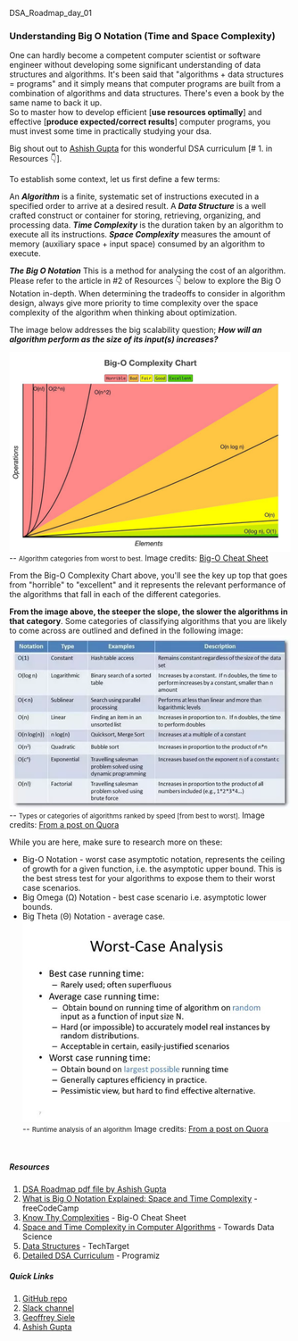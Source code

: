 DSA_Roadmap_day_01 

### Understanding Big O Notation (Time and Space Complexity) 
One can hardly become a competent computer scientist or software engineer without developing some significant understanding of data structures and algorithms. It's been said that "algorithms + data structures = programs" and it simply means that computer programs are built from a combination of algorithms and data structures. There's even a book by the same name to back it up. <br>
So to master how to develop efficient [**use resources optimally**] and effective [**produce expected/correct results**] computer programs, you must invest some time in practically studying your dsa. <br>

Big shout out to [Ashish Gupta](https://bit.ly/3TEDjBt) for this wonderful DSA curriculum [# 1. in Resources 👇].<br>

To establish some context, let us first define a few terms:<br>

An ***Algorithm*** is a finite, systematic set of instructions executed in a specified order to arrive at a desired result.
A ***Data Structure*** is a well crafted construct or container for storing, retrieving, organizing, and processing data. 
***Time Complexity*** is the duration taken by an algorithm to execute all its instructions.
***Space Complexity*** measures the amount of memory (auxiliary space + input space) consumed by an algorithm to execute.<br>

***The Big O Notation***
This is a method for analysing the cost of an algorithm. Please refer to the article in #2 of Resources 👇 below to explore the Big O Notation in-depth. When determining the tradeoffs to consider in algorithm design, always give more priority to time complexity over the space complexity of the algorithm when thinking about optimization. <br> 

The image below addresses the big scalability question; ***How will an algorithm perform as the size of its input(s) increases?***

![Big O Notation Graph](../images/Big%20O%20Notation.jpeg)
-- <small>Algorithm categories from worst to best.</small>
Image credits: [Big-O Cheat Sheet](https://bit.ly/2KacZxD)

From the Big-O Complexity Chart above, you'll see the key up top that goes from "horrible" to "excellent" and it represents the relevant performance of the algorithms that fall in each of the different categories.

**From the image above, the steeper the slope, the slower the algorithms in that category**. Some categories of classifying algorithms that you are likely to come across are outlined and defined in the following image:
![Big O Notation Graph](../images/algorithm_categories.webp)
-- <small>Types or categories of algorithms ranked by speed [from best to worst].</small>
Image credits: [From a post on Quora](https://bit.ly/3CR7rDK)

While you are here, make sure to research more on these:
* Big-O Notation - worst case asymptotic notation, represents the ceiling of growth for a given function, i.e. the asymptotic upper bound. This is the best stress test for your algorithms to expose them to their worst case scenarios.
* Big Omega (Ω) Notation - best case scenario i.e. asymptotic lower bounds.
* Big Theta (Θ) Notation - average case.
![Big O Notation Graph](../images/Worst%20Case%20Analysis.jfif)
-- <small>Runtime analysis of an algorithm</small>
Image credits: [From a post on Quora](https://bit.ly/3TIjLMO)
<br>

##### Resources
1. [DSA Roadmap pdf file by Ashish Gupta](https://bit.ly/3CNM9a9)
2. [What is Big O Notation Explained: Space and Time Complexity](https://bit.ly/3B5SRXQ) - freeCodeCamp
3. [Know Thy Complexities](https://bit.ly/2KacZxD) - Big-O Cheat Sheet
4. [Space and Time Complexity in Computer Algorithms](https://bit.ly/3QawNzq) - Towards Data Science
5. [Data Structures](https://bit.ly/3cEnASi) - TechTarget
6. [Detailed DSA Curriculum](https://bit.ly/2VgzeE4) - Programiz

##### Quick Links
1. [GitHub repo](https://bit.ly/3RfUrMf)
2. [Slack channel](https://bit.ly/3AJMuIm)
3. [Geoffrey Siele](https://bit.ly/3wPwrrm)
4. [Ashish Gupta](https://bit.ly/3TEDjBt)
